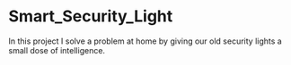# Smart_Security_Light

In this project I solve a problem at home by giving our old security lights a small dose of intelligence.
